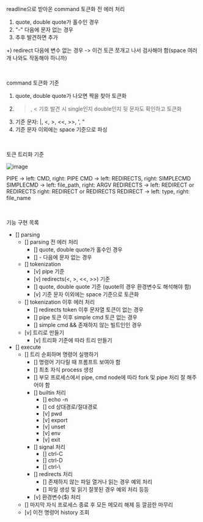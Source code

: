 readline으로 받아온 command 토큰화 전 에러 처리

1. quote, double quote가 홀수인 경우
2. "-" 다음에 문자 없는 경우
3. 추후 발견하면 추가

+) redirect 다음에 변수 없는 경우 -> 이건 토큰 쪼개고 나서 검사해야 함(space 여러 개 나와도 작동해야 하니까)

<br/>

command 토큰화 기준

1. quote, double quote가 나오면 짝을 찾아 토큰화
2. >, < 기호 발견 시 single인지 double인지 뒷 문자도 확인하고 토큰화
3. 기준 문자: |, <, >, <<, >>, ', "
4. 기준 문자 이외에는 space 기준으로 파싱

<br/>

토큰 트리화 기준

![image](https://user-images.githubusercontent.com/67726356/169008976-4023d913-135b-482f-a593-8db26e482010.png)

PIPE ->         left: CMD,                   right: PIPE
CMD ->          left: REDIRECTS,             right: SIMPLECMD
SIMPLECMD ->    left: file_path,             right: ARGV
REDIRECTS ->    left: REDIRECT or REDIRECTS  right: REDIRECT or REDIRECTS
REDIRECT ->     left: type,                  right: file_name

<br/>

기능 구현 목록
- [] parsing
  - [] parsing 전 에러 처리
    - [] quote, double quote가 홀수인 경우
    - [] - 다음에 문자 없는 경우
  - [] tokenization
    - [v] pipe 기준
    - [v] redirects(<, >, <<, >>) 기준
    - [] quote, double quote 기준 (quote의 경우 환경변수도 해석해야 함)
    - [v] 기준 문자 이외에는 space 기준으로 토큰화
  - [] tokenization 이후 에러 처리
    - [] redirects token 이후 문자열 토큰이 없는 경우
    - [] pipe 토큰 이후 simple cmd 토큰 없는 경우
    - [] simple cmd && 존재하지 않는 빌트인인 경우
  - [v] 트리로 만들기
    - [v] 트리화 기준에 따라 트리 만들기
- [] execute
  - [] 트리 순회하며 명령어 실행하기
    - [] 명령어 기다릴 때 프롬프트 보여야 함
    - [] 최초 자식 process 생성
    - [] 부모 프로세스에서 pipe, cmd node에 따라 fork 및 pipe 처리 잘 해주어야 함
    - [] builtin 처리
      - [] echo -n
      - [] cd 상대경로/절대경로
      - [v] pwd
      - [v] export
      - [v] unset
      - [v] env
      - [v] exit
    - [] signal 처리
      - [] ctrl-C
      - [] ctrl-D
      - [] ctrl-\
    - [] redirects 처리
      - [] 존재하지 않는 파일 열거나 읽는 경우 예외 처리
      - [] 파일 생성 및 읽기 잘못된 경우 예외 처리 등등
    - [v] 환경변수($) 처리
  - [] 마지막 자식 프로세스 종료 후 모든 메모리 해제 등 깔끔한 마무리
  - [v] 이전 명령어 history 조회
